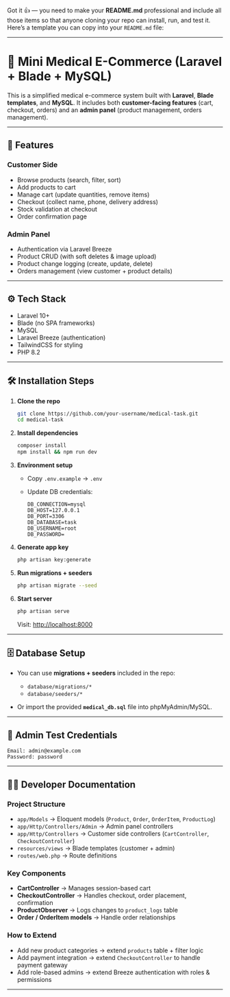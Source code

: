 Got it 👍 — you need to make your **README.md** professional and include all those items so that anyone cloning your repo can install, run, and test it.
Here’s a template you can copy into your `README.md` file:

---

# 🏥 Mini Medical E-Commerce (Laravel + Blade + MySQL)

This is a simplified medical e-commerce system built with **Laravel**, **Blade templates**, and **MySQL**.
It includes both **customer-facing features** (cart, checkout, orders) and an **admin panel** (product management, orders management).

---

## 🚀 Features

### Customer Side

* Browse products (search, filter, sort)
* Add products to cart
* Manage cart (update quantities, remove items)
* Checkout (collect name, phone, delivery address)
* Stock validation at checkout
* Order confirmation page

### Admin Panel

* Authentication via Laravel Breeze
* Product CRUD (with soft deletes & image upload)
* Product change logging (create, update, delete)
* Orders management (view customer + product details)

---

## ⚙️ Tech Stack

* Laravel 10+
* Blade (no SPA frameworks)
* MySQL
* Laravel Breeze (authentication)
* TailwindCSS for styling
* PHP 8.2

---

## 🛠️ Installation Steps

1. **Clone the repo**

   ```bash
   git clone https://github.com/your-username/medical-task.git
   cd medical-task
   ```

2. **Install dependencies**

   ```bash
   composer install
   npm install && npm run dev
   ```

3. **Environment setup**

   * Copy `.env.example` → `.env`
   * Update DB credentials:

     ```env
     DB_CONNECTION=mysql
     DB_HOST=127.0.0.1
     DB_PORT=3306
     DB_DATABASE=task
     DB_USERNAME=root
     DB_PASSWORD=
     ```

4. **Generate app key**

   ```bash
   php artisan key:generate
   ```

5. **Run migrations + seeders**

   ```bash
   php artisan migrate --seed
   ```

6. **Start server**

   ```bash
   php artisan serve
   ```

   Visit: [http://localhost:8000](http://localhost:8000)

---

## 🗄️ Database Setup

* You can use **migrations + seeders** included in the repo:

  * `database/migrations/*`
  * `database/seeders/*`
* Or import the provided **`medical_db.sql`** file into phpMyAdmin/MySQL.

---

## 🔑 Admin Test Credentials

```
Email: admin@example.com
Password: password
```

---

## 👨‍💻 Developer Documentation

### Project Structure

* `app/Models` → Eloquent models (`Product`, `Order`, `OrderItem`, `ProductLog`)
* `app/Http/Controllers/Admin` → Admin panel controllers
* `app/Http/Controllers` → Customer side controllers (`CartController`, `CheckoutController`)
* `resources/views` → Blade templates (customer + admin)
* `routes/web.php` → Route definitions

### Key Components

* **CartController** → Manages session-based cart
* **CheckoutController** → Handles checkout, order placement, confirmation
* **ProductObserver** → Logs changes to `product_logs` table
* **Order / OrderItem models** → Handle order relationships

### How to Extend

* Add new product categories → extend `products` table + filter logic
* Add payment integration → extend `CheckoutController` to handle payment gateway
* Add role-based admins → extend Breeze authentication with roles & permissions

---
